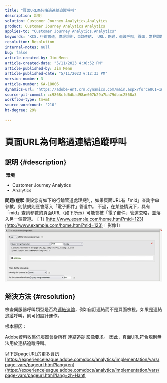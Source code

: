 ```yaml
---
title: "頁面URL為何略過連結追蹤呼叫"
description: 說明
solution: Customer Journey Analytics,Analytics
product: Customer Journey Analytics,Analytics
applies-to: "Customer Journey Analytics,Analytics"
keywords: "KCS，行銷管道，處理規則，自訂連結， URL，略過，追蹤呼叫，頁面，常見問題集"
resolution: Resolution
internal-notes: null
bug: false
article-created-by: Jim Menn
article-created-date: "5/11/2023 4:36:52 PM"
article-published-by: Jim Menn
article-published-date: "5/11/2023 6:12:33 PM"
version-number: 3
article-number: KA-18006
dynamics-url: "https://adobe-ent.crm.dynamics.com/main.aspx?forceUCI=1&pagetype=entityrecord&etn=knowledgearticle&id=fa97f106-1af0-ed11-8849-6045bd006295"
source-git-commit: cc9868cfd6dbad98ae607b29a7ba79dbac2568a3
workflow-type: tm+mt
source-wordcount: '210'
ht-degree: 29%

---
```


# 頁面URL為何略過連結追蹤呼叫

## 說明 {#description}

<b> 環境</b>
- Customer Journey Analytics
- Analytics



<b>問題/症狀</b>
假設您有如下的行銷管道處理規則，如果頁面URL有「mid」查詢字串參數，則該規則應會落入「電子郵件」管道中。
不過，在某些情況下，具有「mid」查詢參數的頁面URL（如下所示）可能會被「電子郵件」管道忽略，並落入另一個管道。
`[` 1`]`  [http://www.example.com/home.html?mid=123](http://www.example.com/home.html?mid=123)
`[` 影像1`]`
![](assets/___fb97f106-1af0-ed11-8849-6045bd006295___.png)


## 解決方法 {#resolution}




檢查伺服器呼叫類型是否為[連結追踪](https://experienceleague.adobe.com/docs/analytics/implementation/vars/functions/tl-method.html?lang=zh-Hant)，例如自訂連結而不是頁面檢視。如果是連結追蹤呼叫，則可如設計運作。





根本原因：

Adobe資料收集伺服器會從所有 [連結追蹤](https://experienceleague.adobe.com/docs/analytics/implementation/vars/functions/tl-method.html?lang=zh-Hant) 影像要求。 因此，頁面URL符合規則無法用於連結追蹤呼叫。

以下是pageURL的更多資訊 [https://experienceleague.adobe.com/docs/analytics/implementation/vars/page-vars/pageurl.html?lang=en](https://experienceleague.adobe.com/docs/analytics/implementation/vars/page-vars/pageurl.html?lang=zh-Hant)
